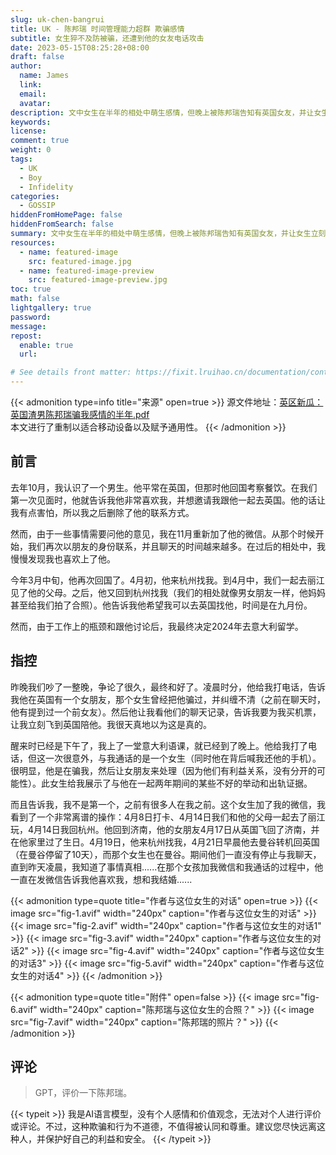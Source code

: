 ```yaml
---
slug: uk-chen-bangrui
title: UK - 陈邦瑞 时间管理能力超群 欺骗感情
subtitle: 女生猝不及防被骗，还遭到他的女友电话攻击
date: 2023-05-15T08:25:28+08:00
draft: false
author:
  name: James
  link:
  email:
  avatar:
description: 文中女生在半年的相处中萌生感情，但晚上被陈邦瑞告知有英国女友，并让女生立刻飞到英国陪他。女生上当后，被陌生女子通话攻击，并陷入伤痛和失落中。文中还附有与该女子的对话记录。
keywords:
license:
comment: true
weight: 0
tags:
  - UK
  - Boy
  - Infidelity
categories:
  - GOSSIP
hiddenFromHomePage: false
hiddenFromSearch: false
summary: 文中女生在半年的相处中萌生感情，但晚上被陈邦瑞告知有英国女友，并让女生立刻飞到英国陪他。女生上当后，被陌生女子通话攻击，并陷入伤痛和失落中。文中还附有与该女子的对话记录。
resources:
  - name: featured-image
    src: featured-image.jpg
  - name: featured-image-preview
    src: featured-image-preview.jpg
toc: true
math: false
lightgallery: true
password:
message:
repost:
  enable: true
  url:

# See details front matter: https://fixit.lruihao.cn/documentation/content-management/introduction/#front-matter
---
```


<!--more-->

{{< admonition type=info title="来源" open=true >}}
源文件地址：[英区新瓜：英国渣男陈邦瑞骗我感情的半年.pdf](https://oss.schoolmelon.com/source/uk-chen-bangrui.pdf)  
本文进行了重制以适合移动设备以及赋予通用性。
{{< /admonition >}}

## 前言

去年10月，我认识了一个男生。他平常在英国，但那时他回国考察餐饮。在我们第一次见面时，他就告诉我他非常喜欢我，并想邀请我跟他一起去英国。他的话让我有点害怕，所以我之后删除了他的联系方式。

然而，由于一些事情需要问他的意见，我在11月重新加了他的微信。从那个时候开始，我们再次以朋友的身份联系，并且聊天的时间越来越多。在过后的相处中，我慢慢发现我也喜欢上了他。

今年3月中旬，他再次回国了。4月初，他来杭州找我。到4月中，我们一起去丽江见了他的父母。之后，他又回到杭州找我（我们的相处就像男女朋友一样，他妈妈甚至给我们拍了合照）。他告诉我他希望我可以去英国找他，时间是在九月份。

然而，由于工作上的瓶颈和跟他讨论后，我最终决定2024年去意大利留学。

## 指控

昨晚我们吵了一整晚，争论了很久，最终和好了。凌晨时分，他给我打电话，告诉我他在英国有一个女朋友，那个女生曾经把他骗过，并纠缠不清（之前在聊天时，他有提到过一个前女友）。然后他让我看他们的聊天记录，告诉我要为我买机票，让我立刻飞到英国陪他。我很天真地以为这是真的。

醒来时已经是下午了，我上了一堂意大利语课，就已经到了晚上。他给我打了电话，但这一次很意外，与我通话的是一个女生（同时他在背后喊我还他的手机）。很明显，他是在骗我，然后让女朋友来处理（因为他们有利益关系，没有分开的可能性）。此女生给我展示了与他在一起两年期间的某些不好的举动和出轨证据。

而且告诉我，我不是第一个，之前有很多人在我之前。这个女生加了我的微信，我看到了一个非常离谱的操作：4月8日打卡、4月14日我们和他的父母一起去了丽江玩，4月14日我回杭州。他回到济南，他的女朋友4月17日从英国飞回了济南，并在他家里过了生日。4月19日，他来杭州找我，4月21日早晨他去曼谷转机回英国（在曼谷停留了10天），而那个女生也在曼谷。期间他们一直没有停止与我聊天，直到昨天凌晨，我知道了事情真相......在那个女孩加我微信和我通话的过程中，他一直在发微信告诉我他喜欢我，想和我结婚......

{{< admonition type=quote title="作者与这位女生的对话" open=true >}}
{{< image src="fig-1.avif" width="240px" caption="作者与这位女生的对话" >}}
{{< image src="fig-2.avif" width="240px" caption="作者与这位女生的对话1" >}}
{{< image src="fig-3.avif" width="240px" caption="作者与这位女生的对话2" >}}
{{< image src="fig-4.avif" width="240px" caption="作者与这位女生的对话3" >}}
{{< image src="fig-5.avif" width="240px" caption="作者与这位女生的对话4" >}}
{{< /admonition >}}

{{< admonition type=quote title="附件" open=false >}}
{{< image src="fig-6.avif" width="240px" caption="陈邦瑞与这位女生的合照？" >}}
{{< image src="fig-7.avif" width="240px" caption="陈邦瑞的照片？" >}}
{{< /admonition >}}

## 评论

> GPT，评价一下陈邦瑞。

{{< typeit >}}
我是AI语言模型，没有个人感情和价值观念，无法对个人进行评价或评论。不过，这种欺骗和行为不道德，不值得被认同和尊重。建议您尽快远离这种人，并保护好自己的利益和安全。
{{< /typeit >}}